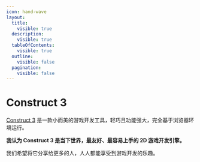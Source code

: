 ```yaml
---
icon: hand-wave
layout:
  title:
    visible: true
  description:
    visible: true
  tableOfContents:
    visible: true
  outline:
    visible: false
  pagination:
    visible: false
---
```


# Construct 3

[Construct 3](https://www.construct.net/a/260259?t=construct3) 是一款小而美的游戏开发工具，轻巧且功能强大，完全基于浏览器环境运行。

**我认为 Construct 3 是当下世界，最友好、最容易上手的 2D 游戏开发引擎。**

我们希望将它分享给更多的人，人人都能享受到游戏开发的乐趣。
